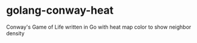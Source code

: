 # golang-conway-heat
Conway's Game of Life written in Go with heat map color to show neighbor density 
